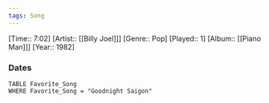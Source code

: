 ```yaml
---
tags: Song  
---
```

[Time:: 7:02]
[Artist:: [[Billy Joel]]]
[Genre:: Pop]
[Played:: 1]
[Album:: [[Piano Man]]]
[Year:: 1982]
### Dates
````dataview
TABLE Favorite_Song
WHERE Favorite_Song = "Goodnight Saigon"
````
